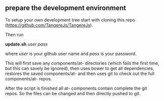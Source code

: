 prepare the development environment
--

To setup your own development tree start with cloning this repo (https://github.com/TangereJs/TangereJs).

Then run 

**update.sh** *user* *pass*

where *user* is your github user name and *pass* is your password.

This will first save any components/at- directories (which fails the first time, but this can savely be ignored), then uses bower to get all dependencies, restores the saved components/at- and then uses git to check out the full components/at- repos.

After the script is finished all at- components contain complete the git repos. So the files can be changed and then directly pushed to git.

